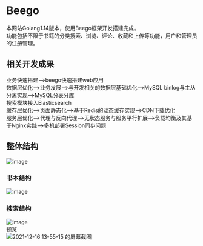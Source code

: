 # Beego
本网站Golang1.14版本，使用Beego框架开发搭建完成。<br>
功能包括不限于书籍的分类搜索、浏览、评论、收藏和上传等功能，用户和管理员的注册管理。<br>

## 相关开发成果
业务快速搭建-->beego快速搭建web应用 <br>
数据层优化-->业务发展-->与开发相关的数据层基础优化-->MySQL binlog与主从分离实现-->MySQL分表分库 <br>
搜索模块接入Elasticsearch <br>
缓存层优化-->页面静态化-->基于Redis的动态缓存实现-->CDN下载优化 <br>
服务层优化-->代理与反向代理-->无状态服务与服务平行扩展-->负载均衡及其基于Nginx实践-->多机部署Session同步问题 <br>




## 整体结构 <br>
![image](https://user-images.githubusercontent.com/32508260/146312532-9284467e-41ef-43c3-8750-e72240719429.png)


### 书本结构 <br>
![image](https://user-images.githubusercontent.com/32508260/146312376-4b8506c7-96b8-4851-892e-281161a1d101.png)

### 搜索结构 <br>
![image](https://user-images.githubusercontent.com/32508260/146316670-1888675e-2ba9-4950-8aef-cda906b88b3f.png) <br>
预览 <br>
![2021-12-16 13-55-15 的屏幕截图](https://user-images.githubusercontent.com/32508260/146316458-64d583ac-a025-451c-bc12-3a694a66ee54.png)
